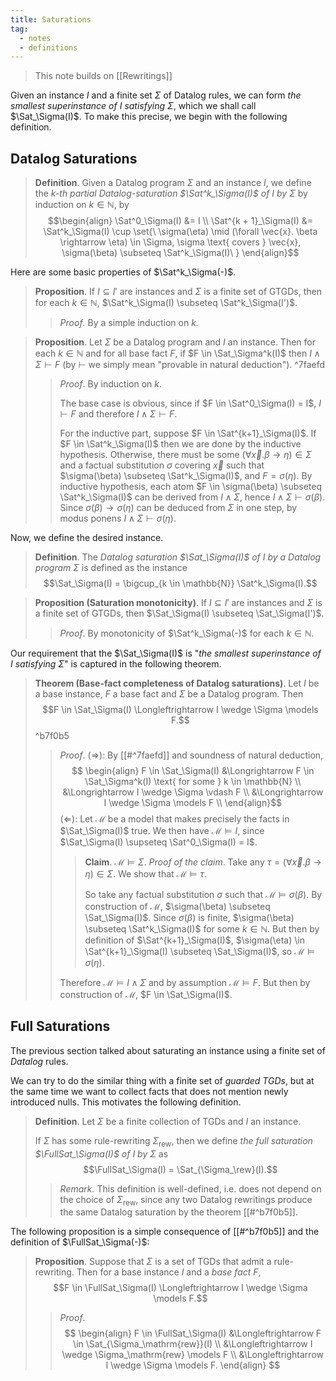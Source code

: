 ```yaml
---
title: Saturations
tag:
  - notes
  - definitions
---
```


> This note builds on [[Rewritings]]

Given an instance $I$ and a finite set $\Sigma$ of Datalog rules, we can form *the smallest superinstance of $I$ satisfying $\Sigma$*, which we shall call $\Sat_\Sigma(I)$. To make this precise, we begin with the following definition.

## Datalog Saturations

> **Definition**. Given a Datalog program $\Sigma$ and an instance $I$, we define the *$k$-th partial Datalog-saturation $\Sat^k_\Sigma(I)$ of $I$ by $\Sigma$* by induction on $k \in \mathbb{N}$, by $$\begin{align}
  \Sat^0_\Sigma(I) &= I \\
  \Sat^{k + 1}_\Sigma(I) &= \Sat^k_\Sigma(I) \cup \set{\ \sigma(\eta) \mid (\forall \vec{x}. \beta \rightarrow \eta) \in \Sigma, \sigma \text{ covers } \vec{x}, \sigma(\beta) \subseteq \Sat^k_\Sigma(I)\ }
\end{align}$$

Here are some basic properties of $\Sat^k_\Sigma(-)$.

> **Proposition**. If $I \subseteq I'$ are instances and $\Sigma$ is a finite set of GTGDs, then for each $k \in \mathbb{N}$, $\Sat^k_\Sigma(I) \subseteq \Sat^k_\Sigma(I')$.
> 
> > *Proof*. By a simple induction on $k$.

> **Proposition**. Let $\Sigma$ be a Datalog program and $I$ an instance. Then for each $k \in \mathbb{N}$ and for all base fact $F$, if $F \in \Sat_\Sigma^k(I)$ then $I \wedge \Sigma \vdash F$  (by $\vdash$ we simply mean "provable in natural deduction"). ^7faefd
> 
> > *Proof*. By induction on $k$.
> > 
> > The base case is obvious, since if $F \in \Sat^0_\Sigma(I) = I$, $I \vdash F$ and therefore $I \wedge \Sigma \vdash F$. 
> > 
> > For the inductive part, suppose $F \in \Sat^{k+1}_\Sigma(I)$. If $F \in \Sat^k_\Sigma(I)$ then we are done by the inductive hypothesis. Otherwise, there must be some $(\forall \vec{x}. \beta \rightarrow \eta) \in \Sigma$ and a factual substitution $\sigma$ covering $\vec{x}$ such that $\sigma(\beta) \subseteq \Sat^k_\Sigma(I)$, and $F = \sigma(\eta)$. By inductive hypothesis, each atom $F \in \sigma(\beta) \subseteq \Sat^k_\Sigma(I)$ can be derived from $I \wedge \Sigma$, hence $I \wedge \Sigma \vdash \sigma(\beta)$. Since $\sigma(\beta) \rightarrow \sigma(\eta)$ can be deduced from $\Sigma$ in one step, by modus ponens $I \wedge \Sigma \vdash \sigma(\eta)$.

Now, we define the desired instance.

> **Definition**. The *Datalog saturation $\Sat_\Sigma(I)$ of $I$ by a Datalog program $\Sigma$* is defined as the instance $$\Sat_\Sigma(I) = \bigcup_{k \in \mathbb{N}} \Sat^k_\Sigma(I).$$

> **Proposition (Saturation monotonicity)**. If $I \subseteq I'$ are instances and $\Sigma$ is a finite set of GTGDs, then $\Sat_\Sigma(I) \subseteq \Sat_\Sigma(I')$.
> 
> > *Proof*. By monotonicity of $\Sat^k_\Sigma(-)$ for each $k \in \mathbb{N}$.

Our requirement that the $\Sat_\Sigma(I)$ is "*the smallest superinstance of $I$ satisfying $\Sigma$*" is captured in the following theorem.

> **Theorem (Base-fact completeness of Datalog saturations)**.
> Let $I$ be a base instance, $F$ a base fact and $\Sigma$ be a Datalog program. Then $$F \in \Sat_\Sigma(I) \Longleftrightarrow I \wedge \Sigma \models F.$$
> ^b7f0b5
> > *Proof*.
> > ($\Longrightarrow$): By [[#^7faefd]] and soundness of natural deduction, $$
\begin{align}
F \in \Sat_\Sigma(I)
  &\Longrightarrow F \in \Sat_\Sigma^k(I) \text{ for some } k \in \mathbb{N} \\
  &\Longrightarrow I \wedge \Sigma \vdash F \\
  &\Longrightarrow I \wedge \Sigma \models F \\
\end{align}$$
> > ($\Longleftarrow$):
> > Let $\mathcal{M}$ be a model that makes precisely the facts in $\Sat_\Sigma(I)$ true. We then have $\mathcal{M} \models I$, since $\Sat_\Sigma(I) \supseteq \Sat^0_\Sigma(I) = I$.
> > 
> > > **Claim**. $\mathcal{M} \models \Sigma$.
> > > *Proof of the claim*. Take any $\tau = (\forall \vec{x}. \beta \rightarrow \eta) \in \Sigma$. We show that $\mathcal{M} \models \tau$.
> > > 
> > > So take any factual substitution $\sigma$ such that $\mathcal{M} \models \sigma(\beta)$. By construction of $\mathcal{M}$, $\sigma(\beta) \subseteq \Sat_\Sigma(I)$. Since $\sigma(\beta)$ is finite, $\sigma(\beta) \subseteq \Sat^k_\Sigma(I)$ for some $k \in \mathbb{N}$. But then by definition of $\Sat^{k+1}_\Sigma(I)$, $\sigma(\eta) \in \Sat^{k+1}_\Sigma(I) \subseteq \Sat_\Sigma(I)$, so $\mathcal{M} \models \sigma(\eta)$.
> >
> > Therefore $\mathcal{M} \models I \wedge \Sigma$ and by assumption $\mathcal{M} \models F$. But then by construction of $\mathcal{M}$, $F \in \Sat_\Sigma(I)$.

## Full Saturations

The previous section talked about saturating an instance using a finite set of *Datalog* rules.

We can try to do the similar thing with a finite set of *guarded TGDs*, but at the same time we want to collect facts that does not mention newly introduced nulls. This motivates the following definition.

> **Definition**. Let $\Sigma$ be a finite collection of TGDs and $I$ an instance.
> 
> If $\Sigma$ has some rule-rewriting $\Sigma_\mathrm{rew}$, then we define *the full saturation $\FullSat_\Sigma(I)$ of $I$ by $\Sigma$* as $$\FullSat_\Sigma(I) = \Sat_{\Sigma_\rew}(I).$$ 
> > *Remark*. This definition is well-defined, i.e. does not depend on the choice of $\Sigma_\mathrm{rew}$, since any two Datalog rewritings produce the same Datalog saturation by the theorem [[#^b7f0b5]]. 

The following proposition is a simple consequence of [[#^b7f0b5]] and the definition of $\FullSat_\Sigma(-)$:

> **Proposition**. Suppose that $\Sigma$ is a set of TGDs that admit a rule-rewriting. Then for a base instance $I$ and a *base fact* $F$, $$F \in \FullSat_\Sigma(I) \Longleftrightarrow I \wedge \Sigma \models F.$$
> > *Proof*. $$
\begin{align}
  F \in \FullSat_\Sigma(I)
    &\Longleftrightarrow F \in \Sat_{\Sigma_\mathrm{rew}}(I) \\
    &\Longleftrightarrow I \wedge \Sigma_\mathrm{rew} \models F \\
    &\Longleftrightarrow I \wedge \Sigma \models F.
\end{align}
$$
